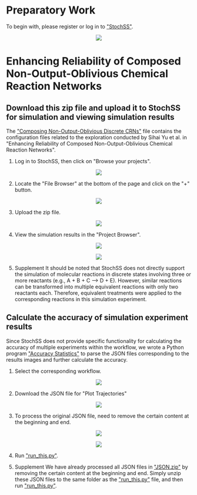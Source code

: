 Preparatory Work
============================================================
To begin with, please register or log in to ["StochSS"](https://live.stochss.org/hub/stochss).
<p align="center">
  <img src="https://github.com/SihaiYu/Combining-Non-Output-Oblivious-Discrete-CRNs/assets/100762924/e2810009-d190-40b4-b59e-3694496f9a37">
</p>


Enhancing Reliability of Composed Non-Output-Oblivious Chemical Reaction Networks
============================================================

## Download this zip file and upload it to StochSS for simulation and viewing simulation results

The ["Composing Non-Output-Oblivious Discrete CRNs"](https://github.com/SihaiYu/Composing-Non-Output-Oblivious-Discrete-CRNs/blob/main/Composing%20Non-Output-Oblivious%20Discrete%20CRNs.zip) file contains the configuration files related to the exploration conducted by Sihai Yu et al. in "Enhancing Reliability of Composed Non-Output-Oblivious Chemical Reaction Networks".

1. Log in to StochSS, then click on "Browse your projects".
<p align="center">
  <img src="https://github.com/SihaiYu/Combining-Non-Output-Oblivious-Discrete-CRNs/assets/100762924/c4f5498b-a2f9-484e-8f72-160ff7c28251">
</p>

2. Locate the "File Browser" at the bottom of the page and click on the "+" button.
<p align="center">
  <img src="https://github.com/SihaiYu/Combining-Non-Output-Oblivious-Discrete-CRNs/assets/100762924/5d1fcd4d-6761-4897-a389-da27efc41388">
</p>

3. Upload the zip file.
<p align="center">
  <img src="https://github.com/SihaiYu/Combining-Non-Output-Oblivious-Discrete-CRNs/assets/100762924/2cec7dd1-7748-4984-a7a8-4739eb264b7f">
</p>

4. View the simulation results in the "Project Browser".
<p align="center">
  <img src="https://github.com/SihaiYu/Composing-Non-Output-Oblivious-Discrete-CRNs/assets/100762924/381d0ff8-9638-4f3a-ba7b-899879da2b76">
</p>

<p align="center">
  <img src="https://github.com/SihaiYu/Composing-Non-Output-Oblivious-Discrete-CRNs/assets/100762924/3a21960e-51fa-40e8-9700-25e47f2ce010">
</p>

5. Supplement
   It should be noted that StochSS does not directly support the simulation of molecular reactions in discrete states involving three or more reactants (e.g., A + B + C ——> D + E). However, similar reactions can be transformed into multiple equivalent reactions with only two reactants each. Therefore, equivalent treatments were applied to the corresponding reactions in this simulation experiment.
   
## Calculate the accuracy of simulation experiment results

Since StochSS does not provide specific functionality for calculating the accuracy of multiple experiments within the workflow, we wrote a Python program ["Accuracy Statistics"](https://github.com/SihaiYu/Composing-Non-Output-Oblivious-Discrete-CRNs/tree/main/Accuracy%20Statistics) to parse the JSON files corresponding to the results images and further calculate the accuracy.

1. Select the corresponding workflow.
<p align="center">
  <img src="https://github.com/SihaiYu/Composing-Non-Output-Oblivious-Discrete-CRNs/assets/100762924/4d3f23d3-d9ba-4e46-8b44-d6f9c5ea1345">
</p>

2. Download the JSON file for "Plot Trajectories"
<p align="center">
  <img src="https://github.com/SihaiYu/Composing-Non-Output-Oblivious-Discrete-CRNs/assets/100762924/3213de3e-57f9-4ecd-ac6c-175d4318dbd35">
</p>

3. To process the original JSON file, need to remove the certain content at the beginning and end.
<p align="center">
  <img src="https://github.com/SihaiYu/Composing-Non-Output-Oblivious-Discrete-CRNs/assets/100762924/9b2f7fdd-ea51-4586-8ad1-b7c5055df491">
</p>

<p align="center">
  <img src="https://github.com/SihaiYu/Composing-Non-Output-Oblivious-Discrete-CRNs/assets/100762924/710d7bc1-e995-46e0-8704-cf200a0b7b65">
</p>

4. Run ["run_this.py"](https://github.com/SihaiYu/Composing-Non-Output-Oblivious-Discrete-CRNs/blob/main/Accuracy%20Statistics/run_this.py).

5. Supplement
   We have already processed all JSON files in ["JSON.zip"](https://github.com/SihaiYu/Composing-Non-Output-Oblivious-Discrete-CRNs/blob/main/Accuracy%20Statistics/JSON.zip) by removing the certain content at the beginning and end. Simply unzip these JSON files to the same folder as the ["run_this.py"](https://github.com/SihaiYu/Composing-Non-Output-Oblivious-Discrete-CRNs/blob/main/Accuracy%20Statistics/run_this.py) file, and then run ["run_this.py"](https://github.com/SihaiYu/Composing-Non-Output-Oblivious-Discrete-CRNs/blob/main/Accuracy%20Statistics/run_this.py).










